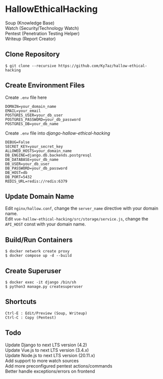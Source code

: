 # HallowEthicalHacking

Soup (Knowledge Base)  
Watch (Security/Technology Watch)  
Pentest (Penetration Testing Helper)  
Writeup (Report Creator)  

## Clone Repository
```
$ git clone --recursive https://github.com/Ky7az/hallow-ethical-hacking
```

## Create Environment Files
Create `.env` file here
```
DOMAIN=your_domain_name
EMAIL=your_email
POSTGRES_USER=your_db_user
POSTGRES_PASSWORD=your_db_password
POSTGRES_DB=your_db_name
```

Create `.env` file into *django-hallow-ethical-hacking*
```
DEBUG=False
SECRET_KEY=your_secret_key
ALLOWED_HOSTS=your_domain_name
DB_ENGINE=django.db.backends.postgresql
DB_DATABASE=your_db_name
DB_USER=your_db_user
DB_PASSWORD=your_db_password
DB_HOST=db
DB_PORT=5432
REDIS_URL=redis://redis:6379
```

## Update Domain Name
Edit `nginx/hallow.conf`, change the `server_name` directive with your domain name.  
Edit `vue-hallow-ethical-hacking/src/storage/service.js`, change the `API_HOST` const with your domain name.


## Build/Run Containers

```
$ docker network create proxy
$ docker compose up -d --build
```

## Create Superuser
```
$ docker exec -it django /bin/sh
$ python3 manage.py createsuperuser
```

## Shortcuts
```
Ctrl-E : Edit/Preview (Soup, Writeup)  
Ctrl-C : Copy (Pentest)
```

## Todo
Update Django to next LTS version (4.2)  
Update Vue.js to next LTS version (3.4.x)  
Update Node.js to next LTS version (20.11.x)  
Add support to more watch sources  
Add more preconfigured pentest actions/commands  
Better handle exceptions/errors on frontend